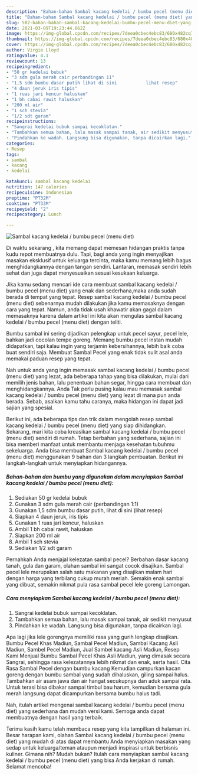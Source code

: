 ```yaml
---
description: "Bahan-bahan Sambal kacang kedelai / bumbu pecel (menu diet) yang nikmat dan Mudah Dibuat"
title: "Bahan-bahan Sambal kacang kedelai / bumbu pecel (menu diet) yang nikmat dan Mudah Dibuat"
slug: 582-bahan-bahan-sambal-kacang-kedelai-bumbu-pecel-menu-diet-yang-nikmat-dan-mudah-dibuat
date: 2021-03-09T19:23:44.662Z
image: https://img-global.cpcdn.com/recipes/7deea0cbec4ebc83/680x482cq70/sambal-kacang-kedelai-bumbu-pecel-menu-diet-foto-resep-utama.jpg
thumbnail: https://img-global.cpcdn.com/recipes/7deea0cbec4ebc83/680x482cq70/sambal-kacang-kedelai-bumbu-pecel-menu-diet-foto-resep-utama.jpg
cover: https://img-global.cpcdn.com/recipes/7deea0cbec4ebc83/680x482cq70/sambal-kacang-kedelai-bumbu-pecel-menu-diet-foto-resep-utama.jpg
author: Virgie Lloyd
ratingvalue: 4.1
reviewcount: 13
recipeingredient:
- "50 gr kedelai bubuk"
- "3 sdm gula merah cair perbandingan 11"
- "1,5 sdm bumbu dasar putih lihat di sini           lihat resep"
- "4 daun jeruk iris tipis"
- "1 ruas jari kencur haluskan"
- "1 bh cabai rawit haluskan"
- "200 ml air"
- "1 sch stevia"
- "1/2 sdt garam"
recipeinstructions:
- "Sangrai kedelai bubuk sampai kecoklatan."
- "Tambahkan semua bahan, lalu masak sampai tanak, air sedikit menyusut"
- "Pindahkan ke wadah. Langsung bisa digunakan, tanpa dicairkan lagi."
categories:
- Resep
tags:
- sambal
- kacang
- kedelai

katakunci: sambal kacang kedelai 
nutrition: 147 calories
recipecuisine: Indonesian
preptime: "PT32M"
cooktime: "PT33M"
recipeyield: "2"
recipecategory: Lunch

---
```



![Sambal kacang kedelai / bumbu pecel (menu diet)](https://img-global.cpcdn.com/recipes/7deea0cbec4ebc83/680x482cq70/sambal-kacang-kedelai-bumbu-pecel-menu-diet-foto-resep-utama.jpg)

Di waktu  sekarang , kita memang dapat memesan hidangan praktis tanpa kudu repot membuatnya dulu. Tapi, bagi anda yang ingin menyajikan masakan eksklusif untuk keluarga tercinta, maka kamu memang lebih bagus menghidangkannya dengan tangan sendiri. Lantaran, memasak sendiri lebih sehat dan juga dapat menyesuaikan sesuai kesukaan keluarga.

Jika kamu sedang mencari ide cara membuat sambal kacang kedelai / bumbu pecel (menu diet) yang enak dan sederhana,maka anda sudah berada di tempat yang tepat. Resep sambal kacang kedelai / bumbu pecel (menu diet)  sebenarnya mudah dilakukan jika kamu memasaknya dengan cara yang tepat. Namun, anda tidak usah khawatir akan gagal dalam memasaknya 
karena dalam artikel ini kita akan mengulas sambal kacang kedelai / bumbu pecel (menu diet) dengan teliti.  

Bumbu sambal ini sering dijadikan pelengkap untuk pecel sayur, pecel lele, bahkan jadi cocolan tempe goreng. Memang bumbu pecel instan mudah didapatkan, tapi kalau ingin yang terjamin kebersihannya, lebih baik coba buat sendiri saja. Membuat Sambal Pecel yang enak tidak sulit asal anda memakai paduan resep yang tepat.

Nah untuk anda yang ingin memasak sambal kacang kedelai / bumbu pecel (menu diet) yang lezat, ada beberapa tahap yang bisa dilakukan, mulai dari memilih jenis bahan, lalu penentuan bahan segar, hingga cara membuat dan menghidangkannya. Anda Tak perlu pusing kalau mau memasak sambal kacang kedelai / bumbu pecel (menu diet) yang lezat di mana pun anda berada. Sebab, asalkan kamu  tahu caranya, maka hidangan ini dapat jadi sajian yang spesial.

Berikut ini, ada beberapa tips dan trik dalam mengolah resep sambal kacang kedelai / bumbu pecel (menu diet) yang siap dihidangkan. Sekarang, mari kita coba kreasikan sambal kacang kedelai / bumbu pecel (menu diet) sendiri di rumah. Tetap berbahan yang sederhana, sajian ini bisa memberi manfaat untuk membantu menjaga kesehatan tubuhmu sekeluarga. Anda bisa membuat Sambal kacang kedelai / bumbu pecel (menu diet) menggunakan 9 bahan dan 3 langkah pembuatan. Berikut ini langkah-langkah untuk menyiapkan hidangannya.

<!--inarticleads1-->

##### Bahan-bahan dan bumbu yang digunakan dalam menyiapkan Sambal kacang kedelai / bumbu pecel (menu diet):

1. Sediakan 50 gr kedelai bubuk
1. Gunakan 3 sdm gula merah cair (perbandingan 1:1)
1. Gunakan 1,5 sdm bumbu dasar putih, lihat di sini           (lihat resep)
1. Siapkan 4 daun jeruk, iris tipis
1. Gunakan 1 ruas jari kencur, haluskan
1. Ambil 1 bh cabai rawit, haluskan
1. Siapkan 200 ml air
1. Ambil 1 sch stevia
1. Sediakan 1/2 sdt garam


Pernahkah Anda menjajal kelezatan sambal pecel? Berbahan dasar kacang tanah, gula dan garam, olahan sambal ini sangat cocok disajikan. Sambal pecel lele merupakan salah satu makanan yang disajikan malam hari dengan harga yang terbilang cukup murah meriah. Semakin enak sambal yang dibuat, semakin nikmat pula rasa sambal pecel lele goreng Lamongan. 

<!--inarticleads2-->

##### Cara menyiapkan Sambal kacang kedelai / bumbu pecel (menu diet):

1. Sangrai kedelai bubuk sampai kecoklatan.
1. Tambahkan semua bahan, lalu masak sampai tanak, air sedikit menyusut
1. Pindahkan ke wadah. Langsung bisa digunakan, tanpa dicairkan lagi.


Apa lagi jika lele gorengnya memiliki rasa yang gurih lengkap disajikan. Bumbu Pecel Khas Madiun, Sambal Pecel Madiun, Sambal Kacang Asli Madiun, Sambel Pecel Madiun, Jual Sambel kacang Asli Madiun, Resep Kami Menjual Bumbu Sambal Pecel Khas Asli Madiun, yang dimasak secara Sangrai, sehingga rasa kelezatannya lebih nikmat dan enak, serta hasil. Cita Rasa Sambal Pecel dengan bumbu kacang Kemudian campurkan kacan goreng dengan bumbu sambal yang sudah dihaluskan, giling sampai halus. Tambahkan air asam jawa dan air hangat secukupnya dan aduk sampai rata. Untuk terasi bisa dibakar sampai timbul bau harum, kemudian bersama gula merah langsung dapat dicampurkan bersama bumbu halus tadi. 

Nah, itulah artikel mengenai  sambal kacang kedelai / bumbu pecel (menu diet)  yang sederhana dan mudah versi kami. Semoga anda dapat membuatnya dengan hasil yang terbaik. 

Terima kasih kamu telah membaca resep yang kita tampilkan di halaman ini. Besar harapan kami, olahan  Sambal kacang kedelai / bumbu pecel (menu diet) yang mudah di atas dapat membantu Anda menyiapkan masakan yang sedap untuk keluarga/teman ataupun menjadi inspirasi untuk berbisnis kuliner. Gimana nih? Mudah bukan? Itulah cara menyiapkan sambal kacang kedelai / bumbu pecel (menu diet) yang bisa Anda kerjakan di rumah. Selamat mencoba!

